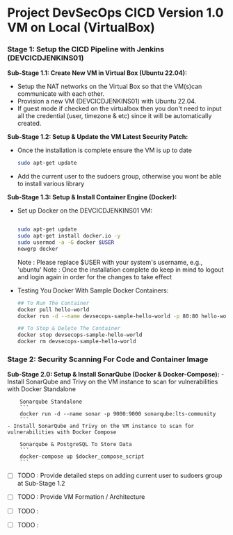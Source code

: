# Project DevSecOps CICD Version 1.0 VM on Local (VirtualBox)


### **Stage 1: Setup the CICD Pipeline with Jenkins (DEVCICDJENKINS01)**


**Sub-Stage 1.1: Create New VM in Virtual Box (Ubuntu 22.04):**

- Setup the NAT networks on the Virtual Box so that the VM(s)can communicate with each other.
- Provision a new VM (DEVCICDJENKINS01) with Ubuntu 22.04.
- If guest mode if checked on the virtualbox then you don't need to input all the credential (user, timezone & etc) since it will be automatically created.


**Sub-Stage 1.2: Setup & Update the VM Latest Security Patch:**

- Once the installation is complete ensure the VM is up to date
    
    ```bash
    sudo apt-get update
    ```
- Add the current user to the sudoers group, otherwise you wont be able to install various library


**Sub-Stage 1.3: Setup & Install Container Engine (Docker):**

- Set up Docker on the DEVCICDJENKINS01 VM:
    
    ```bash
    
    sudo apt-get update
    sudo apt-get install docker.io -y
    sudo usermod -a -G docker $USER
    newgrp docker
    ```
    Note :  Please replace $USER with your system's username, e.g., 'ubuntu'
    Note : Once the installation complete do keep in mind to logout and login again in order for the changes to take effect


- Testing You Docker With Sample Docker Containers:
    
    ```bash
    ## To Run The Container
    docker pull hello-world
    docker run -d --name devsecops-sample-hello-world -p 80:80 hello-world:latest
    
    ## To Stop & Delete The Container
    docker stop devsecops-sample-hello-world
    docker rm devsecops-sample-hello-world
    ```



### **Stage 2: Security Scanning For Code and Container Image**


**Sub-Stage 2.0: Setup & Install SonarQube (Docker & Docker-Compose):**
    - Install SonarQube and Trivy on the VM instance to scan for vulnerabilities with Docker Standalone
        
        Sonarqube Standalone
        ```
        docker run -d --name sonar -p 9000:9000 sonarqube:lts-community
        ```
    - Install SonarQube and Trivy on the VM instance to scan for vulnerabilities with Docker Compose
        
        Sonarqube & PostgreSQL To Store Data
        ```
        docker-compose up $docker_compose_script 
        ```
        
        


- [ ] TODO : Provide detailed steps on adding current user to sudoers group at Sub-Stage 1.2
- [ ] TODO : Provide VM Formation / Architecture 
- [ ] TODO :
- [ ] TODO :

